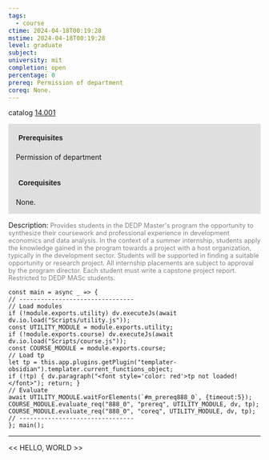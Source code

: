 ```yaml
---
tags:
  - course
ctime: 2024-04-18T00:19:28
mstime: 2024-04-18T00:19:28
level: graduate
subject: 
university: mit
completion: open
percentage: 0
prereq: Permission of department
coreq: None.
---
```


catalog [14.001](http://student.mit.edu/catalog/m14a.html#14.001)

<span style="display: block; padding: 15px; background-color: rgb(100, 100, 100, 0.2);"><font id="m_prereq888_0" style="display: block; font-family: Arial, sans-serif; font-weight: bold; padding: 5px">Prerequisites</font><br><span id="prereq888_0">Permission of department</span></span>
<span style="display: block; padding: 15px; background-color: rgb(100, 100, 100, 0.2);"><font id="m_coreq888_0" style="display: block; font-family: Arial, sans-serif; font-weight: bold; padding: 5px">Corequisites</font><br><span id="coreq888_0">None.</span></span>

<font style="">Description:</font>
<font style="color: grey; font-size: 0.8rem;">Provides students in the DEDP Master's program the opportunity to synthesize their coursework and professional experience in development economics and data analysis. In the context of a summer internship, students apply the knowledge gained in the program towards a project with a host organization, typically in the development sector. Students will be supported in finding a suitable opportunity or research project. All internship placements are subject to approval by the program director. Each student must write a capstone project report. Restricted to DEDP MASc students.</font>

```dataviewjs
const main = async _ => {
// --------------------------------
// Load modules
if (!module.exports.utility) dv.executeJs(await dv.io.load("Scripts/utility.js"));
const UTILITY_MODULE = module.exports.utility;
if (!module.exports.course) dv.executeJs(await dv.io.load("Scripts/course.js"));
const COURSE_MODULE = module.exports.course;
// Load tp
let tp = this.app.plugins.getPlugin("templater-obsidian").templater.current_functions_object;
if (!tp) { dv.paragraph("<font style='color: red'>tp not loaded!</font>"); return; }
// Evaluate
await UTILITY_MODULE.waitForElements(`#m_prereq888_0`, {timeout:5});
COURSE_MODULE.evaluate_req("888_0", "prereq", UTILITY_MODULE, dv, tp);
COURSE_MODULE.evaluate_req("888_0", "coreq", UTILITY_MODULE, dv, tp);
// --------------------------------
}; main();
```

---

<< HELLO, WORLD >>
